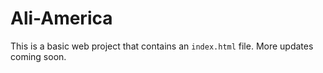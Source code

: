 # Ali-America

This is a basic web project that contains an `index.html` file. More updates coming soon.
